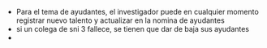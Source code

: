 - Para el tema de ayudantes, el investigador puede en cualquier momento registrar nuevo talento y actualizar en la nomina de ayudantes
- si un colega de sni 3 fallece, se tienen que dar de baja sus ayudantes
-
